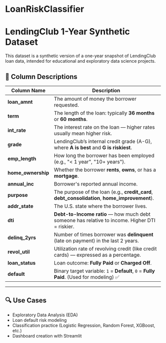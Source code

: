 # LoanRiskClassifier

# LendingClub 1-Year Synthetic Dataset

This dataset is a synthetic version of a one-year snapshot of LendingClub loan data, intended for educational and exploratory data science projects.

## 📄 Column Descriptions

| Column Name        | Description |
|--------------------|-------------|
| **loan_amnt**      | The amount of money the borrower requested. |
| **term**           | The length of the loan: typically **36 months** or **60 months**. |
| **int_rate**       | The interest rate on the loan — higher rates usually mean higher risk. |
| **grade**          | LendingClub’s internal credit grade (A-G), where **A is best** and **G is riskiest**. |
| **emp_length**     | How long the borrower has been employed (e.g., "< 1 year", "10+ years"). |
| **home_ownership** | Whether the borrower **rents**, **owns**, or has a **mortgage**. |
| **annual_inc**     | Borrower's reported annual income. |
| **purpose**        | The purpose of the loan (e.g., **credit_card**, **debt_consolidation**, **home_improvement**). |
| **addr_state**     | The U.S. state where the borrower lives. |
| **dti**            | **Debt-to-Income ratio** — how much debt someone has relative to income. Higher DTI = riskier. |
| **delinq_2yrs**    | Number of times borrower was **delinquent** (late on payment) in the last 2 years. |
| **revol_util**     | Utilization rate of revolving credit (like credit cards) — expressed as a percentage. |
| **loan_status**    | Loan outcome: **Fully Paid** or **Charged Off**. |
| **default**        | Binary target variable: `1` = **Default**, `0` = **Fully Paid**. (Used for modeling) ✅

---

## 🔍 Use Cases

- Exploratory Data Analysis (EDA)
- Loan default risk modeling
- Classification practice (Logistic Regression, Random Forest, XGBoost, etc.)
- Dashboard creation with Streamlit